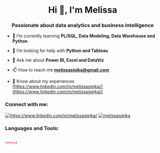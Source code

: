 <h1 align="center">Hi 👋, I'm Melissa</h1>
<h3 align="center">Passionate about data analytics and business intelligence</h3>

- 🌱 I’m currently learning **PL/SQL, Data Modeling, Data Warehouse and Python**

- 🤝 I’m looking for help with **Python and Tableau**

- 💬 Ask me about **Power BI, Excel and DataViz**

- 📫 How to reach me **melissasiejka@gmail.com**

- 📄 Know about my experiences [https://www.linkedin.com/in/melissasiejka/](https://www.linkedin.com/in/melissasiejka/)

<h3 align="left">Connect with me:</h3>
<p align="left">
<a href="https://linkedin.com/in/https://www.linkedin.com/in/melissasiejka/" target="blank"><img align="center" src="https://raw.githubusercontent.com/rahuldkjain/github-profile-readme-generator/master/src/images/icons/Social/linked-in-alt.svg" alt="https://www.linkedin.com/in/melissasiejka/" height="30" width="40" /></a>
<a href="https://instagram.com/melissasiejka" target="blank"><img align="center" src="https://raw.githubusercontent.com/rahuldkjain/github-profile-readme-generator/master/src/images/icons/Social/instagram.svg" alt="melissasiejka" height="30" width="40" /></a>
</p>

<h3 align="left">Languages and Tools:</h3>
<p align="left"> <a href="https://www.oracle.com/" target="_blank" rel="noreferrer"> <img src="https://raw.githubusercontent.com/devicons/devicon/master/icons/oracle/oracle-original.svg" alt="oracle" width="40" height="40"/> </a>  </p>
